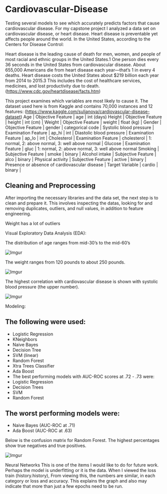 # Cardiovascular-Disease

Testing several models to see which accurately predicts factors that cause cardiovascular disease.
For my capstone project I analyzed a data set on cardiovascular disease, or heart disease. Heart disease is preventable yet affects people around the world. In the United States,  according to the Centers for Disease Control:

Heart disease is the leading cause of death for men, women, and people of most racial and ethnic groups in the United States.1
One person dies every 36 seconds in the United States from cardiovascular disease.
About 655,000 Americans die from heart disease each year—that’s 1 in every 4 deaths.
Heart disease costs the United States about $219 billion each year from 2014 to 2015.3 This includes the cost of healthcare services, medicines, and lost productivity due to death. (https://www.cdc.gov/heartdisease/facts.htm)

This project examines which variables are most likely to cause it. The dataset used here is from Kaggle and contains 70,000 instances and 12 features: (https://www.kaggle.com/sulianova/cardiovascular-disease-dataset)
Age | Objective Feature | age | int (days)
Height | Objective Feature | height | int (cm) |
Weight | Objective Feature | weight | float (kg) |
Gender | Objective Feature | gender | categorical code |
Systolic blood pressure | Examination Feature | ap_hi | int |
Diastolic blood pressure | Examination Feature | ap_lo | int |
Cholesterol | Examination Feature | cholesterol | 1: normal, 2: above normal, 3: well above normal |
Glucose | Examination Feature | gluc | 1: normal, 2: above normal, 3: well above normal
Smoking | Subjective Feature | smoke | binary |
Alcohol intake | Subjective Feature | alco | binary |
Physical activity | Subjective Feature | active | binary |
Presence or absence of cardiovascular disease | Target Variable | cardio | binary |

## Cleaning and Preprocessing

After importing the necessary libraries and the data set, the next step is to clean and prepare it. This involves inspecting the datas, looking for and removing duplicates, outliers, and null values, in addition to feature engineering. 

Weight has a lot of outliers



Visual Exploratory Data Analysis (EDA):


The distribution of age ranges from mid-30’s to the mid-60’s

![Imgur](https://imgur.com/0YM2rpr.png) 

The weight ranges from 120 pounds to about 250 pounds. 

![Imgur](https://imgur.com/7FgvVyw.png)

The highest correlation with cardiovascular disease is shown with systolic blood pressure (the upper number).

![Imgur](https://imgur.com/U64lxwxl.png)

Modeling:

## The following were used:
 * Logistic Regression
 * KNeighbors
 * Naive Bayes
 * Decision Tree
 * SVM (linear)
 * Random Forest
 * Xtra Trees Classifier
 * Ada Boost
 * The best performing models with AUC-ROC scores at .72 - .73 were: 
 * Logistic Regression
 * Decision Trees
 * SVM
 * Random Forest
 
## The worst performing models were:
 * Naive Bayes (AUC-ROC at .71)
 * Ada Boost (AUC-ROC at .63)

Below is the confusion matrix for Random Forest. The highest percentages show true negatives and true positives.

![Imgur](https://imgur.com/l67T2mq.png)

Neural Networks
This is one of the items I would like to do for future work. Perhaps the model is underfitting or it is the data. When I viewed the loss train (history.history), From viewing this, the numbers are similar, in each category or loss and accuracy. This explains the graph and also may indicate that more than just a few epochs need to be run.  
